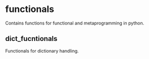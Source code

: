 # functionals

Contains functions for functional and metaprogramming in python.

## dict_fucntionals

Functionals for dictionary handling.
